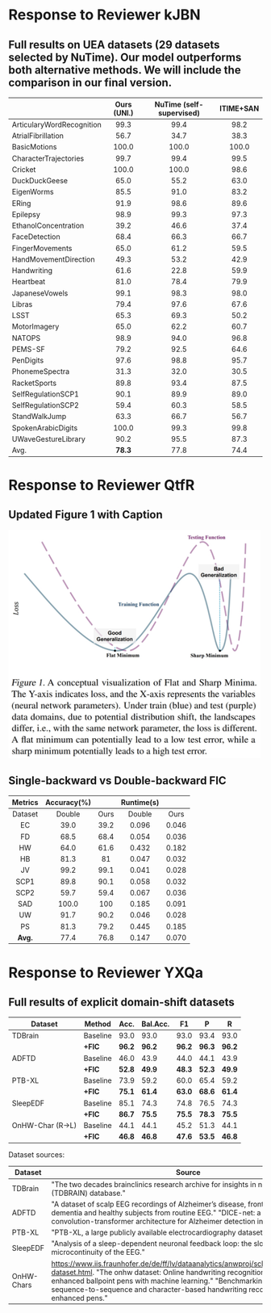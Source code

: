 # Response to Reviewer kJBN


## Full results on UEA datasets (29 datasets selected by NuTime). Our model outperforms both alternative methods. We will include the comparison in our final version.
|  | Ours (UNI.) | NuTime (self-supervised) | ITIME+SAN |
|---|:---:|:---:|:---:|
| ArticularyWordRecognition | 99.3 | 99.4 | 98.2 |
| AtrialFibrillation | 56.7 | 34.7 | 38.3 |
| BasicMotions | 100.0 | 100.0 | 100.0 |
| CharacterTrajectories | 99.7 | 99.4 | 99.5 |
| Cricket | 100.0 | 100.0 | 98.6 |
| DuckDuckGeese | 65.0 | 55.2 | 63.0 |
| EigenWorms | 85.5 | 91.0 | 83.2 |
| ERing | 91.9 | 98.6 | 89.6 |
| Epilepsy | 98.9 | 99.3 | 97.3 |
| EthanolConcentration | 39.2 | 46.6 | 37.4 |
| FaceDetection | 68.4 | 66.3 | 66.7 |
| FingerMovements | 65.0 | 61.2 | 59.5 |
| HandMovementDirection | 49.3 | 53.2 | 42.9 |
| Handwriting | 61.6 | 22.8 | 59.9 |
| Heartbeat | 81.0 | 78.4 | 79.9 |
| JapaneseVowels | 99.1 | 98.3 | 98.0 |
| Libras | 79.4 | 97.6 | 67.6 |
| LSST | 65.3 | 69.3 | 50.2 |
| MotorImagery | 65.0 | 62.2 | 60.7 |
| NATOPS | 98.9 | 94.0 | 96.8 |
| PEMS-SF | 79.2 | 92.5 | 64.6 |
| PenDigits | 97.6 | 98.8 | 95.7 |
| PhonemeSpectra | 31.3 | 32.0 | 30.5 |
| RacketSports | 89.8 | 93.4 | 87.5 |
| SelfRegulationSCP1 | 90.1 | 89.9 | 89.0 |
| SelfRegulationSCP2 | 59.4 | 60.3 | 58.5 |
| StandWalkJump | 63.3 | 66.7 | 56.7 |
| SpokenArabicDigits | 100.0 | 99.3 | 99.8 |
| UWaveGestureLibrary | 90.2 | 95.5 | 87.3 |
| Avg. | **78.3** | 77.8 | 74.4 |

# Response to Reviewer QtfR

## Updated Figure 1 with Caption

<img src="https://github.com/AnonymousUserss/ICML2025-4119-Response/blob/main/updated_fig1.png" width="500" />



## Single-backward vs Double-backward FIC
|Metrics|Accuracy(%)||Runtime(s)||
|:-:|:-:|:-:|:-:|:-:|
|Dataset|Double|Ours|Double|Ours|
|EC|39.0|39.2|0.096|0.046|
|FD|68.5|68.4|0.054|0.036|
|HW|64.0|61.6|0.432|0.182|
|HB|81.3|81|0.047|0.032|
|JV|99.2|99.1|0.041|0.028|
|SCP1|89.8|90.1|0.058|0.032|
|SCP2|59.7|59.4|0.067|0.036|
|SAD|100.0|100|0.185|0.091|
|UW|91.7|90.2|0.046|0.028|
|PS|81.3|79.2|0.445|0.185|
|**Avg.**|77.4|76.8|0.147|0.070|

# Response to Reviewer YXQa



## Full results of explicit domain-shift datasets
|Dataset|Method|Acc.|Bal.Acc.|F1|P|R|
|---|---|---|---|---|---|---|
|TDBrain|Baseline|93.0|93.0|93.0|93.4|93.0|
||**+FIC**|**96.2**|**96.2**|**96.2**|**96.3**|**96.2**|
|ADFTD|Baseline|46.0|43.9|44.0|44.1|43.9|
||**+FIC**|**52.8**|**49.9**|**48.3**|**52.3**|**49.9**|
|PTB-XL|Baseline|73.9|59.2|60.0|65.4|59.2|
||**+FIC**|**75.1**|**61.4**|**63.0**|**68.6**|**61.4**|
|SleepEDF|Baseline|85.1|74.3|74.8|76.5|74.3|
||**+FIC**|**86.7**|**75.5**|**75.5**|**78.3**|**75.5**|
|OnHW-Char (R→L)|Baseline|44.1|44.1|45.2|51.3|44.1|
||**+FIC**|**46.8**|**46.8**|**47.6**|**53.5**|**46.8**|


Dataset sources:


| Dataset    | Source                                                                                                                                                                                                                                                                                                                                       |
|------------|----------------------------------------------------------------------------------------------------------------------------------------------------------------------------------------------------------------------------------------------------------------------------------------------------------------------------------------------|
| TDBrain    | "The two decades brainclinics research archive for insights in neurophysiology (TDBRAIN) database."                                                                                                                                                                           |
| ADFTD      | "A dataset of scalp EEG recordings of Alzheimer’s disease, frontotemporal dementia and healthy subjects from routine EEG."  "DICE-net: a novel convolution-transformer architecture for Alzheimer detection in EEG signals."  |
| PTB-XL     | "PTB-XL, a large publicly available electrocardiography dataset."                                                                                                                                                                                                                  |
| SleepEDF   |  "Analysis of a sleep-dependent neuronal feedback loop: the slow-wave microcontinuity of the EEG."                                                                                                         |
| OnHW-Chars | https://www.iis.fraunhofer.de/de/ff/lv/dataanalytics/anwproj/schreibtrainer/onhw-dataset.html. "The onhw dataset: Online handwriting recognition from imu-enhanced ballpoint pens with machine learning." "Benchmarking online sequence-to-sequence and character-based handwriting recognition from IMU-enhanced pens."                                                                                                                                                                                                                              |






